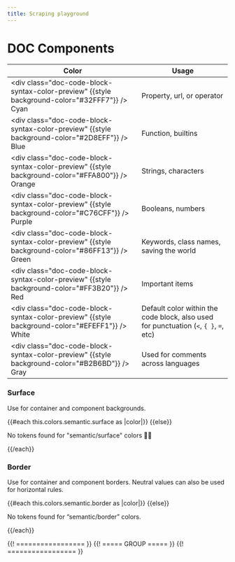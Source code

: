 ```yaml
---
title: Scraping playground
---
```


# DOC Components

<!-- algolia-ignore-start -->
| Color | Usage |
|-------|-------|
| <div class="doc-code-block-syntax-color-preview" {{style background-color="#32FFF7"}} /> Cyan | Property, url, or operator |
| <div class="doc-code-block-syntax-color-preview" {{style background-color="#2D8EFF"}} /> Blue | Function, builtins |
| <div class="doc-code-block-syntax-color-preview" {{style background-color="#FFA800"}} /> Orange | Strings, characters |
| <div class="doc-code-block-syntax-color-preview" {{style background-color="#C76CFF"}} /> Purple | Booleans, numbers |
| <div class="doc-code-block-syntax-color-preview" {{style background-color="#86FF13"}} /> Green | Keywords, class names, saving the world |
| <div class="doc-code-block-syntax-color-preview" {{style background-color="#FF3B20"}} /> Red | Important items |
| <div class="doc-code-block-syntax-color-preview" {{style background-color="#EFEFF1"}} /> White | Default color within the code block, also used for punctuation (`<`, `{ }`, `=`, etc) |
| <div class="doc-code-block-syntax-color-preview" {{style background-color="#B2B6BD"}} /> Gray | Used for comments across languages |
<!-- algolia-ignore-end -->


### Surface

Use for container and component backgrounds.

<!-- algolia-ignore-start -->
<div class="dummy-colors-list">
  {{#each this.colors.semantic.surface as |color|}}
    <Doc::ColorSwatch @color={{color}} />
  {{else}}
    <p class="dummy-paragraph">No tokens found for "semantic/surface" colors 🤷‍♀️</p>
  {{/each}}
</div>
<!-- algolia-ignore-end -->

### Border

Use for container and component borders. Neutral values can also be used for horizontal rules.

<!-- algolia-ignore-start -->
<div class="dummy-colors-list">
  {{#each this.colors.semantic.border as |color|}}
    <Doc::ColorSwatch @color={{color}} />
  {{else}}
    <p class="dummy-paragraph">No tokens found for “semantic/border” colors.</p>
  {{/each}}
</div>
<!-- algolia-ignore-end -->


<!-- content": "To add a logo to the \"header\" of the SideNav use the <div hds-side-nav-header-home-link>  sub-component.", -->

{{! ================= }} {{! ===== GROUP ===== }} {{! ================= }}
